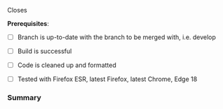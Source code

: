 Closes <list issues here>

**Prerequisites**:

* [ ] Branch is up-to-date with the branch to be merged with, i.e. develop
* [ ] Build is successful
* [ ] Code is cleaned up and formatted 
* [ ] Tested with Firefox ESR, latest Firefox, latest Chrome, Edge 18


### Summary
 
